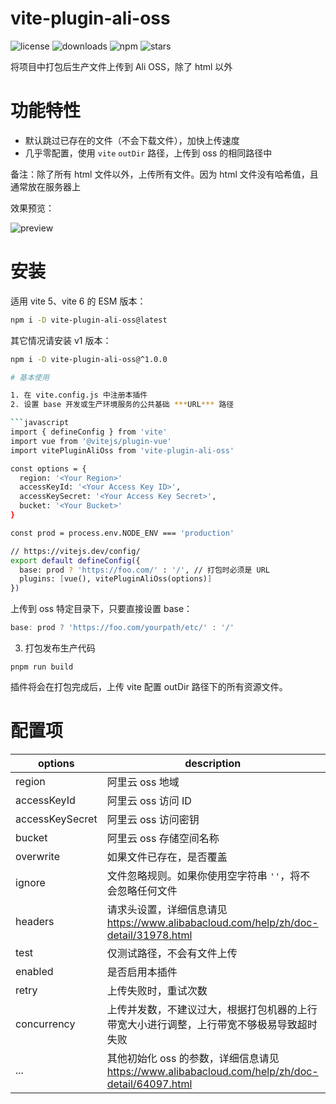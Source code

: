 vite-plugin-ali-oss
=======
![license](https://img.shields.io/npm/l/vite-plugin-ali-oss)
![downloads](https://img.shields.io/npm/dt/vite-plugin-ali-oss)
![npm](https://img.shields.io/npm/v/vite-plugin-ali-oss)
![stars](https://img.shields.io/github/stars/xiaweiss/vite-plugin-ali-oss)

将项目中打包后生产文件上传到 Ali OSS，除了 html 以外

# 功能特性

- 默认跳过已存在的文件（不会下载文件），加快上传速度
- 几乎零配置，使用 `vite` `outDir` 路径，上传到 oss 的相同路径中

备注：除了所有 html 文件以外，上传所有文件。因为 html 文件没有哈希值，且通常放在服务器上

效果预览：

![preview](https://raw.githubusercontent.com/xiaweiss/vite-plugin-ali-oss/master/example/preview.png)

# 安装

适用 vite 5、vite 6 的 ESM 版本：

```bash
npm i -D vite-plugin-ali-oss@latest
```

其它情况请安装 v1 版本：

```bash
npm i -D vite-plugin-ali-oss@^1.0.0

# 基本使用

1. 在 vite.config.js 中注册本插件
2. 设置 base 开发或生产环境服务的公共基础 ***URL*** 路径

```javascript
import { defineConfig } from 'vite'
import vue from '@vitejs/plugin-vue'
import vitePluginAliOss from 'vite-plugin-ali-oss'

const options = {
  region: '<Your Region>'
  accessKeyId: '<Your Access Key ID>',
  accessKeySecret: '<Your Access Key Secret>',
  bucket: '<Your Bucket>'
}

const prod = process.env.NODE_ENV === 'production'

// https://vitejs.dev/config/
export default defineConfig({
  base: prod ? 'https://foo.com/' : '/', // 打包时必须是 URL
  plugins: [vue(), vitePluginAliOss(options)]
})
```

上传到 oss 特定目录下，只要直接设置 base：

```javascript
base: prod ? 'https://foo.com/yourpath/etc/' : '/'
```

3. 打包发布生产代码

```
pnpm run build
```

插件将会在打包完成后，上传 vite 配置 outDir 路径下的所有资源文件。

# 配置项

| options         | description                                             | type    | default       |
|-----------------|---------------------------------------------------------|---------|---------------|
| region          | 阿里云 oss 地域                                           | string  |               |
| accessKeyId     | 阿里云 oss 访问 ID                                        | string  |               |
| accessKeySecret | 阿里云 oss 访问密钥                                       | string  |               |
| bucket          | 阿里云 oss 存储空间名称                                    | string  |               |
| overwrite       | 如果文件已存在，是否覆盖                                    | boolean | false         |
| ignore          | 文件忽略规则。如果你使用空字符串 `''`，将不会忽略任何文件 | boolean | `'**/*.html'` |
| headers         | 请求头设置，详细信息请见 https://www.alibabacloud.com/help/zh/doc-detail/31978.html | object| {} |
| test            | 仅测试路径，不会有文件上传                                  | boolean | false         |
| enabled         | 是否启用本插件                                            | boolean | true          |
| retry           | 上传失败时，重试次数                                       | number  | 0             |
| concurrency     | 上传并发数，不建议过大，根据打包机器的上行带宽大小进行调整，上行带宽不够极易导致超时失败 | number  | 20 |
| ...             | 其他初始化 oss 的参数，详细信息请见 https://www.alibabacloud.com/help/zh/doc-detail/64097.html | any | |

